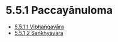 # 5.5.1 Paccayānuloma

* [5.5.1.1 Vibhaṅgavāra](5.5.1/5.5.1.1.md)
* [5.5.1.2 Saṅkhyāvāra](5.5.1/5.5.1.2.md)
